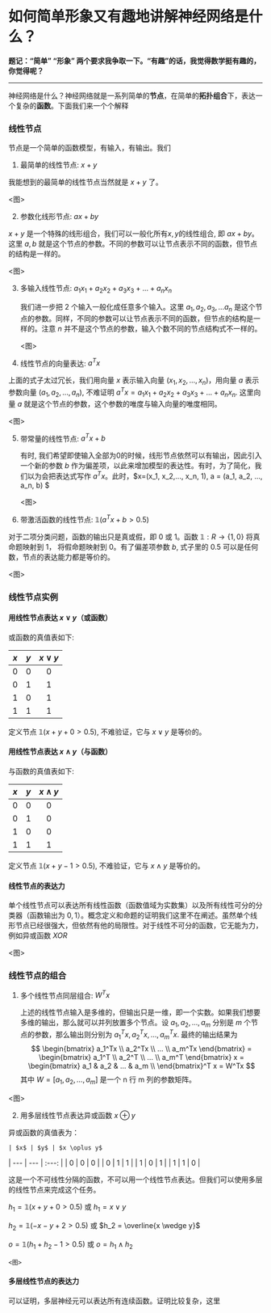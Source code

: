 # 如何简单形象又有趣地讲解神经网络是什么？

**题记：“简单” “形象” 两个要求我争取一下。“有趣”的话，我觉得数学挺有趣的，你觉得呢？**

---
神经网络是什么？神经网络就是一系列简单的**节点**，在简单的**拓扑组合**下，表达一个复杂的**函数**。下面我们来一个个解释

### 线性节点
节点是一个简单的函数模型，有输入，有输出。我们

1. 最简单的线性节点: $x + y$

 我能想到的最简单的线性节点当然就是 $x+y$ 了。
 
 <图>
 
2. 参数化线形节点: $ax + by$

 $x + y$ 是一个特殊的线形组合，我们可以一般化所有$x,y$的线性组合, 即 $ax+by$。这里 $a, b$ 就是这个节点的参数。不同的参数可以让节点表示不同的函数，但节点的结构是一样的。
 
  <图>
  
3. 多输入线性节点: $a_1x_1 + a_2x_2 + a_3x_3 + ... + a_nx_n$

	我们进一步把 2 个输入一般化成任意多个输入。这里 $a_1, a_2, a_3, ... a_n$ 是这个节点的参数。同样，不同的参数可以让节点表示不同的函数，但节点的结构是一样的。注意 $n$ 并不是这个节点的参数，输入个数不同的节点结构式不一样的。
	
	 <图>
	
4. 线性节点的向量表达: $a^Tx$

 上面的式子太过冗长，我们用向量 $x$ 表示输入向量 $(x_1, x_2, ..., x_n)$，用向量 $a$ 表示参数向量 $(a_1, a_2, ..., a_n)$, 不难证明 $a^Tx = a_1x_1 + a_2x_2 + a_3x_3 + ... + a_nx_n$. 这里向量 $a$ 就是这个节点的参数，这个参数的唯度与输入向量的唯度相同。
 
  <图>

5. 带常量的线性节点: $a^Tx + b$
	
	有时, 我们希望即使输入全部为0的时候，线形节点依然可以有输出，因此引入一个新的参数 $b$ 作为偏差项，以此来增加模型的表达性。有时，为了简化，我们以为会把表达式写作 $a^Tx$。此时，$x=(x_1, x_2,..., x_n, 1), a = (a_1, a_2, ..., a_n, b) $ 
	
	 <图>
	
6. 带激活函数的线性节点: $\mathbb{1}(a^Tx + b > 0.5)$

 对于二项分类问题，函数的输出只是真或假，即 0 或 1。函数 $\mathbb{1}: R\rightarrow\{1, 0\}$ 将真命题映射到 1， 将假命题映射到 0。有了偏差项参数 $b$, 式子里的 0.5 可以是任何数，节点的表达能力都是等价的。
 
  <图>
  
### 线性节点实例
#### 用线性节点表达 $x \vee y$（或函数）
或函数的真值表如下:

| $x$ | $y$ | $x \vee y$ | 
| --- | --- | :---: |
| 0 | 0 | 0 |
| 0 | 1 | 1 |
| 1 | 0 | 1 |
| 1 | 1 | 1 |

定义节点 $\mathbb{1}(x+y+0>0.5)$,  不难验证，它与 $x \vee y$ 是等价的。

#### 用线性节点表达 $x \wedge y$（与函数） 
与函数的真值表如下:

| $x$ | $y$ | $x \wedge y$ 
| --- | --- | :---: |
| 0 | 0 | 0 |
| 0 | 1 | 0 |
| 1 | 0 | 0 |
| 1 | 1 | 1 |

定义节点 $\mathbb{1}(x+y-1>0.5)$, 不难验证，它与 $x \wedge y$ 是等价的。

#### 线性节点的表达力
单个线性节点可以表达所有线性函数（函数值域为实数集）以及所有线性可分的分类器（函数输出为 ${0,1}$）。概念定义和命题的证明我们这里不在阐述。虽然单个线形节点已经很强大，但依然有他的局限性。对于线性不可分的函数，它无能为力，例如异或函数 $XOR$

<图>

### 线性节点的组合
1. 多个线性节点同层组合: $W^Tx$

	上述的线性节点输入是多维的，但输出只是一维，即一个实数。如果我们想要多维的输出，那么就可以并列放置多个节点。设 $a_1, a_2, ... , a_m$ 分别是 $m$ 个节点的参数，那么输出则分别为 $a_1^Tx, a_2^Tx, ... , a_m^Tx$. 最终的输出结果为
	$$
	\begin{bmatrix}
    a_1^Tx \\
    a_2^Tx \\
    ... \\
    a_m^Tx 
 \end{bmatrix} = 
 \begin{bmatrix}
    a_1^T \\
    a_2^T \\
    ... \\
    a_m^T 
 \end{bmatrix} x = 
 \begin{bmatrix}
    a_1 & a_2 & ... & a_m \\
 \end{bmatrix}^T x = W^Tx
	$$
	其中 $W = [a_1, a_2, ... , a_m]$ 是一个 n 行 m 列的参数矩阵。
 
 <图>
	
 
2. 用多层线性节点表达异或函数 $x \oplus y$

 异或函数的真值表为：

	| $x$ | $y$ | $x \oplus y$ 
| --- | --- | :---: |
| 0 | 0 | 0 |
| 0 | 1 | 1 |
| 1 | 0 | 1 |
| 1 | 1 | 0 |
 
 这是一个不可线性分隔的函数，不可以用一个线性节点表达。但我们可以使用多层的线性节点来完成这个任务。
 
 $h_1 = \mathbb{1}(x+y+0 >0.5)$ 或 $h_1 = x \vee y$
 
 $h_2 = \mathbb{1}(-x-y+2 >0.5)$ 或 $h_2 = \overline{x \wedge y}$
 
 $o = \mathbb{1}(h_1 + h_2 - 1 >0.5)$ 或 $o = h_1 \wedge h_2$ 
 
	<图>
	
#### 多层线性节点的表达力
可以证明，多层神经元可以表达所有连续函数。证明比较复杂，这里